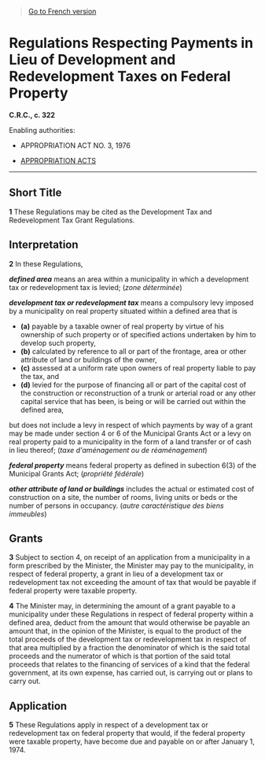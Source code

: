> [Go to French version](/fr/Règlements/Codification%20des%20règlements%20du%20Canada/301-400/C.R.C.,%20ch.%20322.md)

# Regulations Respecting Payments in Lieu of Development and Redevelopment Taxes on Federal Property

**C.R.C., c. 322**

Enabling authorities: 
- APPROPRIATION ACT NO. 3, 1976

- [APPROPRIATION ACTS](/en/Acts/Revised%20Statutes%20of%20Canada/Z/Z-01.md)

----------



## Short Title


**1** These Regulations may be cited as the Development Tax and Redevelopment Tax Grant Regulations.




## Interpretation


**2** In these Regulations,

***defined area*** means an area within a municipality in which a development tax or redevelopment tax is levied; (*zone déterminée*)

***development tax or redevelopment tax*** means a compulsory levy imposed by a municipality on real property situated within a defined area that is
- **(a)** payable by a taxable owner of real property by virtue of his ownership of such property or of specified actions undertaken by him to develop such property,
- **(b)** calculated by reference to all or part of the frontage, area or other attribute of land or buildings of the owner,
- **(c)** assessed at a uniform rate upon owners of real property liable to pay the tax, and
- **(d)** levied for the purpose of financing all or part of the capital cost of the construction or reconstruction of a trunk or arterial road or any other capital service that has been, is being or will be carried out within the defined area,

but does not include a levy in respect of which payments by way of a grant may be made under section 4 or 6 of the Municipal Grants Act or a levy on real property paid to a municipality in the form of a land transfer or of cash in lieu thereof; (*taxe d'aménagement ou de réaménagement*)

***federal property*** means federal property as defined in subection 6(3) of the Municipal Grants Act; (*propriété fédérale*)

***other attribute of land or buildings*** includes the actual or estimated cost of construction on a site, the number of rooms, living units or beds or the number of persons in occupancy. (*autre caractéristique des biens immeubles*)




## Grants


**3** Subject to section 4, on receipt of an application from a municipality in a form prescribed by the Minister, the Minister may pay to the municipality, in respect of federal property, a grant in lieu of a development tax or redevelopment tax not exceeding the amount of tax that would be payable if federal property were taxable property.



**4** The Minister may, in determining the amount of a grant payable to a municipality under these Regulations in respect of federal property within a defined area, deduct from the amount that would otherwise be payable an amount that, in the opinion of the Minister, is equal to the product of the total proceeds of the development tax or redevelopment tax in respect of that area multiplied by a fraction the denominator of which is the said total proceeds and the numerator of which is that portion of the said total proceeds that relates to the financing of services of a kind that the federal government, at its own expense, has carried out, is carrying out or plans to carry out.




## Application


**5** These Regulations apply in respect of a development tax or redevelopment tax on federal property that would, if the federal property were taxable property, have become due and payable on or after January 1, 1974.


